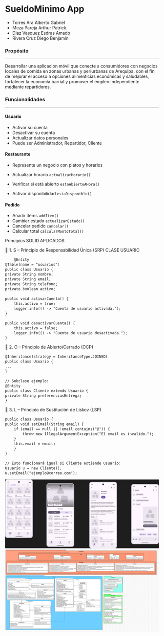# SueldoMinimo App
+ Torres Ara Alberto Gabriel
+ Meza Pareja Arthur Patrick
+ Diaz Vasquez Esdras Amado
+ Rivera Cruz Diego Benjamin

### Propósito
---
Desarrollar una aplicación móvil que conecte a consumidores con negocios locales de comida en zonas urbanas y periurbanas de Arequipa, con el fin de mejorar el acceso a opciones alimenticias económicas y saludables, fortalecer la economía barrial y promover el empleo independiente mediante repartidores.

### Funcionalidades
---
#### Usuario
+ Activar su cuenta
+ Desactivar su cuenta
+ Actualizar datos personales
+ Puede ser Administrador, Repartidor, Cliente
#### Restaurante
+ Representa un negocio con platos y horarios
+ Actualizar horario `actualizarHorario()`
+ Verificar si está abierto `estaAbiertoAHora()`

+ Activar disponibilidad `estaDisponible()`

#### Pedido
+ Añadir ítems `addItem()`
+ Cambiar estado `actualizarEstado()`
+ Cancelar pedido `cancelar()`
+ Calcular total `calcularMontoTotal()`

Principios SOLID APLICADOS


🔹 1. S – Principio de Responsabilidad Única (SRP)
    CLASE USUARIO

        @Entity
    @Table(name = "usuarios")
    public class Usuario {
    private String nombre;
    private String email;
    private String telefono;
    private boolean activo;

    public void activarCuenta() {
        this.activo = true;
        logger.info(() -> "Cuenta de usuario activada.");
    }

    public void desactivarCuenta() {
        this.activo = false;
        logger.info(() -> "Cuenta de usuario desactivada.");
    }
🔹 2. O – Principio de Abierto/Cerrado (OCP)
    
    @Inheritance(strategy = InheritanceType.JOINED)
    public class Usuario {
    ...
    }
    
    // Subclase ejemplo:
    @Entity
    public class Cliente extends Usuario {
    private String preferenciasEntrega;
    }

🔹 3. L – Principio de Sustitución de Liskov (LSP)
    
    public class Usuario {
    public void setEmail(String email) {
        if (email == null || !email.contains("@")) {
            throw new IllegalArgumentException("El email es invalido.");
        }
        this.email = email;
        }
    }

    // Esto funcionará igual si Cliente extiende Usuario:
    Usuario u = new Cliente();
    u.setEmail("ejemplo@correo.com");
![Prototipo](Prototipo.png)
![Diagrama](Diagrama.png)